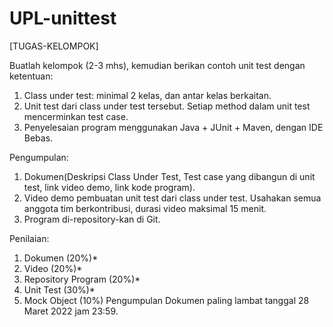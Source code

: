 # UPL-unittest

[TUGAS-KELOMPOK]

Buatlah kelompok (2-3 mhs), kemudian berikan contoh unit test dengan ketentuan:
1. Class under test: minimal 2 kelas, dan antar kelas berkaitan.
2. Unit test dari class under test tersebut. Setiap method dalam unit test mencerminkan test case.
3. Penyelesaian program menggunakan Java + JUnit + Maven, dengan IDE Bebas.

Pengumpulan:
1. Dokumen(Deskripsi Class Under Test, Test case yang dibangun di unit test, link video demo, link kode program).
2. Video demo pembuatan unit test dari class under test. Usahakan semua anggota tim berkontribusi, durasi video maksimal 15 menit.
3. Program di-repository-kan di Git.

Penilaian:
1. Dokumen (20%)*
2. Video (20%)*
3. Repository Program (20%)*
4. Unit Test (30%)*
5. Mock Object (10%)
Pengumpulan Dokumen paling lambat tanggal 28 Maret 2022 jam 23:59.
